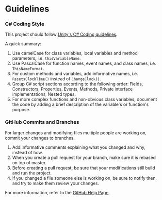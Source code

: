 # Guidelines

### C# Coding Style

This project should follow [Unity's C# Coding guidelines](http://wiki.unity3d.com/index.php/Csharp_Coding_Guidelines).

A quick summary:
1. Use camelCase for class variables, local variables and method parameters, i.e. `thisVariableName`.
2. Use PascalCase for function names, event names, and class names, i.e. `ThisNameFormat`.
3. For custom methods and variables, add informative names, i.e. `ResetsClockTime()` instead of  `ChangeClock()`.
4. Group C# script sections according to the following order: Fields, Constructors, Properties, Events, Methods, Private interface implementations, Nested types.
5. For more complex functions and non-obvious class variables, document the code by adding a brief description of the variable's or function's purpose.

### GitHub Commits and Branches

For larger changes and modifying files multiple people are working on, commit your changes to branches.

1. Add informative comments explaining what you changed and why, instead of how.
2. When you create a pull request for your branch, make sure it is rebased on top of master.
3. Before creating a pull request, be sure that your modifications still build and run the project.
4. If you changed a file someone else is working on, be sure to notify then, and try to make them review your changes.

For more information, refer to the [GitHub Help Page](https://help.github.com/).